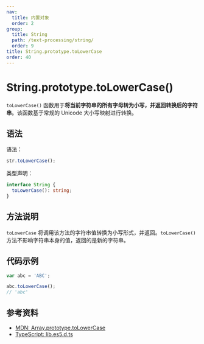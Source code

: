 ```yaml
---
nav:
  title: 内置对象
  order: 2
group:
  title: String
  path: /text-processing/string/
  order: 9
title: String.prototype.toLowerCase
order: 40
---
```


# String.prototype.toLowerCase()

`toLowerCase()` 函数用于**将当前字符串的所有字母转为小写，并返回转换后的字符串**。该函数基于常规的 Unicode 大小写映射进行转换。

## 语法

语法：

```js
str.toLowerCase();
```

类型声明：

```ts
interface String {
  toLowerCase(): string;
}
```

## 方法说明

`toLowerCase` 将调用该方法的字符串值转换为小写形式，并返回。`toLowerCase()` 方法不影响字符串本身的值，返回的是新的字符串。

## 代码示例

```js
var abc = 'ABC';

abc.toLowerCase();
// 'abc'
```

## 参考资料

- [MDN: Array.prototype.toLowerCase](https://developer.mozilla.org/zh-CN/docs/Web/JavaScript/Reference/Global_Objects/String/toLowerCase)
- [TypeScript: lib.es5.d.ts](https://github.com/microsoft/TypeScript/blob/main/lib/lib.es5.d.ts)
